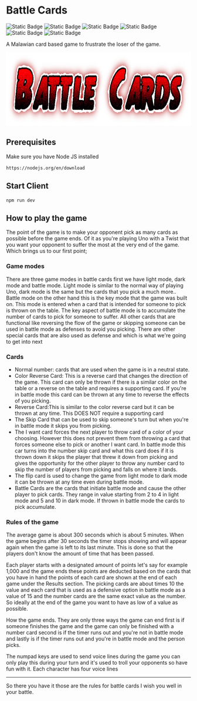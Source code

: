 # Battle Cards

![Static Badge](https://img.shields.io/badge/m2kdevelopments-purple?style=plastic&logo=github&logoColor=purple&label=developer&link=https%3A%2F%2Fgithub.com%2Fm2kdevelopments)
![Static Badge](https://img.shields.io/badge/MIT-green?style=plastic&logo=license&logoColor=green&label=license)
![Static Badge](https://img.shields.io/badge/buy_me_a_coffee-yellow?style=plastic&logo=buymeacoffee&logoColor=yellow&label=support&link=https%3A%2F%2Fwww.buymeacoffee.com%2Fm2kdevelopments)
![Static Badge](https://img.shields.io/badge/paypal-blue?style=plastic&logo=paypal&logoColor=blue&label=support&link=https%3A%2F%2Fpaypal.me%2Fm2kdevelopment)
![Static Badge](https://img.shields.io/badge/latest-blue?style=plastic&logo=react&logoColor=blue&label=reactjs&link=https%3A%2F%2Fgithub.com%2Fm2kdevelopments)
![Static Badge](https://img.shields.io/badge/latest-gold?style=plastic&logo=vite&logoColor=gold&label=vite)


A Malawian card based game to frustrate the loser of the game.

<img src="./public/battlecards-text.png" height="200">

## Prerequisites
Make sure you have Node JS installed
```
https://nodejs.org/en/download
```

## Start Client
```
npm run dev
```

## How to play the game
The point of the game is to make your opponent pick as many cards as possible before the game ends. Of it as you're playing Uno with a Twist that you want your opponent to suffer the most at the very end of the game. Which brings us to our first point;

### Game modes
There are three game modes in battle cards first we have light mode, dark mode and battle mode. Light mode is similar to the normal way of playing Uno, dark mode is the same but the cards that you pick a much more.. Battle mode on the other hand this is the key mode that the game was built on. This mode is entered when a card that is intended for someone to pick is thrown on the table. The key aspect of battle mode is to accumulate the number of cards to pick for someone to suffer. All other cards that are functional like reversing the flow of the game or skipping someone can be used in battle mode as defenses to avoid you picking. There are other special cards that are also used as defense and which is what we're going to get into next


### Cards
<ul>
    <li>Normal number: cards that are used when the game is in a neutral state.</li>
    <li>Color Reverse Card: This is a reverse card that changes the direction of the game. This card can only be thrown if there is a similar color on the table or a reverse on the table and requires a supporting card. If you're in battle mode this card can be thrown at any time to reverse the effects of you picking.</li>
    <li>Reverse Card:This is similar to the color reverse card but it can be thrown at any time. This DOES NOT require a supporting card</li>
    <li>The Skip Card that can be used to skip someone's turn but when you're in battle mode it skips you from picking.</li>
    <li>The I want card forces the next player to throw card of a color of your choosing. However this does not prevent them from throwing a card that forces someone else to pick or another I want card. In battle mode this car turns into the number skip card and what this card does if it is thrown down it skips the player that threw it down from picking and gives the opportunity for the other player to throw any number card to skip the number of players from picking and falls on where it lands.</li>
    <li>The flip card is used to change the game from light mode to dark mode it can be thrown at any time even during battle mode.</li>
    <li>Battle Cards are the cards that initiate battle mode and cause the other player to pick cards. They range in value starting from 2 to 4 in light mode and 5 and 10 in dark mode. If thrown in battle mode the cards to pick accumulate.</li>
</ul>


### Rules of the game
The average game is about 300 seconds which is about 5 minutes. When the game begins after 30 seconds the timer stops showing and will appear again when the game is left to its last minute. This is done so that the players don't know the amount of time that has been passed.

Each player starts with a designated amount of points let's say for example 1,000 and the game ends these points are deducted based on the cards that you have in hand the points of each card are shown at the end of each game under the Results section. The picking cards are about times 10 the value and each card that is used as a defensive option in battle mode as a value of 15 and the number cards are the same exact value as the number. So ideally at the end of the game you want to have as low of a value as possible.

How the game ends. They are only three ways the game can end first is if someone finishes the game and the game can only be finished with a number card second is if the timer runs out and you're not in battle mode and lastly is if the timer runs out and you're in battle mode and the person picks.

The numpad keys are used to send voice lines during the game you can only play this during your turn and it's used to troll your opponents so have fun with it. Each character has four voice lines

<hr/>

So there you have it those are the rules for battle cards I wish you well in your battle.